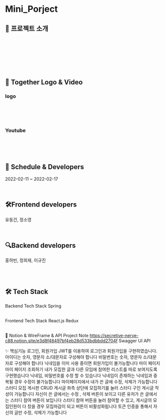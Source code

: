# Mini_Porject


<h2>🎡 프로젝트 소개</h2>

<br/><br/><br/><br/><br/><br/>


<h2>🎥 Together Logo & Video</h2>
<h3>logo</h3>
<br/><br/><br/>
<h3>Youtube</h3>
<br/><br/><br/>



<h2>📅 Schedule & Developers</h2>
<p>2022-02-11 ~ 2022-02-17</p>
<br/>

<h2>🛠️Frontend developers</h2>
<p>유동건, 정소영</p>
<br/>
<h2>🔍Backend developers</h2>
<p>홍하빈, 정희재, 이규진</p>

<br/><br/>
<h2>🛠 Tech Stack</h2>
Backend Tech Stack
Spring
<br/><br/>

Frontend Tech Stack
React.js
Redux
<br/><br/>


📖 Notion & WireFrame & API
Project Note
https://secretive-nerve-c88.notion.site/e3d8f48497bf4eb28d533bdbbdd2704f
Swagger UI API




✨ 핵심기능
로그인, 회원가입
JWT를 이용하여 로그인과 회원가입을 구현하였습니다.
아이디는 숫자, 영문자 소/대문자로 구성해야 합니다
비밀번호는 숫자, 영문자 소/대문자로 구성해야 합니다
닉네임을 이미 사용 중이면 회원가입이 불가능합니다
마이 페이지
마이 페이지 조회하기
내가 모집한 글과 다른 모임에 참여한 리스트를 따로 보여지도록 구현했습니다
닉네임, 비밀번호를 수정 할 수 있습니다
닉네임이 존재하는 닉네임과 중복될 경우 수정이 불가능합니다
마이페이지에서 내가 쓴 글에 수정, 삭제가 가능합니다
스터디 모집 게시판 CRUD
게시글 좌측 상단에 모집하기를 눌러 스터디 구인 게시글 작성이 가능합니다
자신이 쓴 글에서는 수정 , 삭제 버튼이 보이고 다른 유저가 쓴 글에서는 스터디 참여 버튼이 보입니다
스터디 참여 버튼을 눌러 참여할 수 있고, 게시글의 모집인원이 다 찼을 경우 모집마감이 되고 버튼이 비활성화됩니다
토큰 인증을 통해서 자신의 글만 수정, 삭제가 가능합니다

